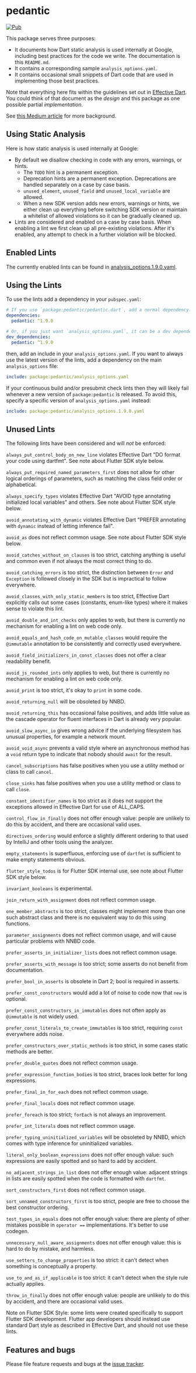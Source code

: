 # pedantic

[![Pub](https://img.shields.io/pub/v/pedantic.svg)](https://pub.dev/packages/pedantic)

This package serves three purposes:

 - It documents how Dart static analysis is used internally at Google,
   including best practices for the code we write. The documentation is
   this `README.md`.
 - It contains a corresponding sample `analysis_options.yaml`.
 - It contains occasional small snippets of Dart code that are used in
   implementing those best practices.

Note that everything here fits within the guidelines set out in
[Effective Dart](https://www.dartlang.org/guides/language/effective-dart).
You could think of that document as the _design_ and this package as one
possible partial _implementation_.

See
[this Medium article](https://medium.com/dartlang/pedantic-dart-1c7d365510de)
for more background.


## Using Static Analysis

Here is how static analysis is used internally at Google:

 - By default we disallow checking in code with any errors, warnings, or hints.
   - The `TODO` hint is a permanent exception.
   - Deprecation hints are a permanent exception. Deprecations are handled
     separately on a case by case basis.
   - `unused_element`, `unused_field` and `unused_local_variable` are allowed.
   - When a new SDK version adds new errors, warnings or hints, we either clean
     up everything before switching SDK version or maintain a whitelist of
     allowed violations so it can be gradually cleaned up.
 - Lints are considered and enabled on a case by case basis. When enabling a
   lint we first clean up all pre-existing violations. After it's enabled, any
   attempt to check in a further violation will be blocked.

## Enabled Lints

The currently enabled lints can be found in
[analysis_options.1.9.0.yaml](https://github.com/dart-lang/pedantic/blob/master/lib/analysis_options.1.9.0.yaml).

## Using the Lints

To use the lints add a dependency in your `pubspec.yaml`:

```yaml
# If you use `package:pedantic/pedantic.dart`, add a normal dependency.
dependencies:
  pedantic: ^1.9.0

# Or, if you just want `analysis_options.yaml`, it can be a dev dependency.
dev_dependencies:
  pedantic: ^1.9.0
```

then, add an include in your `analysis_options.yaml`. If you want to always
use the latest version of the lints, add a dependency on the main
`analysis_options` file:


```yaml
include: package:pedantic/analysis_options.yaml
```

If your continuous build and/or presubmit check lints then they will likely
fail whenever a new version of `package:pedantic` is released. To avoid this,
specify a specific version of `analysis_options.yaml` instead:

```yaml
include: package:pedantic/analysis_options.1.9.0.yaml
```

## Unused Lints

The following lints have been considered and will _not_ be enforced:

`always_put_control_body_on_new_line`
violates Effective Dart "DO format your code using dartfmt". See note about
Flutter SDK style below.

`always_put_required_named_parameters_first`
does not allow for other logical orderings of parameters, such as matching the
class field order or alphabetical.

`always_specify_types`
violates Effective Dart "AVOID type annotating initialized local variables"
and others. See note about Flutter SDK style below.

`avoid_annotating_with_dynamic`
violates Effective Dart "PREFER annotating with `dynamic` instead of letting
inference fail".

`avoid_as`
does not reflect common usage. See note about Flutter SDK style below.

`avoid_catches_without_on_clauses`
is too strict, catching anything is useful and common even if not always the
most correct thing to do.

`avoid_catching_errors`
is too strict, the distinction between `Error` and `Exception` is followed
closely in the SDK but is impractical to follow everywhere.

`avoid_classes_with_only_static_members`
is too strict, Effective Dart explicitly calls out some cases (constants,
enum-like types) where it makes sense to violate this lint.

`avoid_double_and_int_checks`
only applies to web, but there is currently no mechanism for enabling a lint
on web code only.

`avoid_equals_and_hash_code_on_mutable_classes`
would require the `@immutable` annotation to be consistently and correctly
used everywhere.

`avoid_field_initializers_in_const_classes`
does not offer a clear readability benefit.

`avoid_js_rounded_ints`
only applies to web, but there is currently no mechanism for enabling a lint
on web code only.

`avoid_print`
is too strict, it's okay to `print` in some code.

`avoid_returning_null`
will be obsoleted by NNBD.

`avoid_returning_this`
has occasional false positives, and adds little value as the cascade operator
for fluent interfaces in Dart is already very popular.

`avoid_slow_async_io`
gives wrong advice if the underlying filesystem has unusual properties, for
example a network mount.

`avoid_void_async`
prevents a valid style where an asynchronous method has a `void` return type
to indicate that nobody should `await` for the result.

`cancel_subscriptions`
has false positives when you use a utility method or class to call `cancel`.

`close_sinks`
has false positives when you use a utility method or class to call `close`.

`constant_identifier_names`
is too strict as it does not support the exceptions allowed in Effective Dart
for use of ALL_CAPS.

`control_flow_in_finally`
does not offer enough value: people are unlikely to do this by accident,
and there are occasional valid uses.

`directives_ordering`
would enforce a slightly different ordering to that used by IntelliJ and other
tools using the analyzer.

`empty_statements`
is superfluous, enforcing use of `dartfmt` is sufficient to make empty
 statements obvious.

`flutter_style_todos`
is for Flutter SDK internal use, see note about Flutter SDK style below.

`invariant_booleans`
is experimental.

`join_return_with_assignment`
does not reflect common usage.

`one_member_abstracts`
is too strict, classes might implement more than one such abstract class and
there is no equivalent way to do this using functions.

`parameter_assignments`
does not reflect common usage, and will cause particular problems with NNBD
code.

`prefer_asserts_in_initializer_lists`
does not reflect common usage.

`prefer_asserts_with_message`
is too strict; some asserts do not benefit from documentation.

`prefer_bool_in_asserts`
 is obsolete in Dart 2; bool is required in asserts.

`prefer_const_constructors`
would add a lot of noise to code now that `new` is optional.

`prefer_const_constructors_in_immutables`
does not often apply as `@immutable` is not widely used.

`prefer_const_literals_to_create_immutables`
is too strict, requiring `const` everywhere adds noise.

`prefer_constructors_over_static_methods`
is too strict, in some cases static methods are better.

`prefer_double_quotes`
does not reflect common usage.

`prefer_expression_function_bodies`
is too strict, braces look better for long expressions.

`prefer_final_in_for_each`
does not reflect common usage.

`prefer_final_locals`
does not reflect common usage.

`prefer_foreach`
is too strict; `forEach` is not always an improvement.

`prefer_int_literals`
does not reflect common usage.

`prefer_typing_uninitialized_variables`
will be obsoleted by NNBD, which comes with type inference for uninitialized
variables.

`literal_only_boolean_expressions`
does not offer enough value: such expressions are easily spotted and so hard
to add by accident.

`no_adjacent_strings_in_list`
does not offer enough value: adjacent strings in lists are easily spotted
when the code is formatted with `dartfmt`.

`sort_constructors_first`
does not reflect common usage.

`sort_unnamed_constructors_first`
is too strict, people are free to choose the best constructor ordering.

`test_types_in_equals`
does not offer enough value: there are plenty of other mistakes possible in
`operator ==` implementations. It's better to use codegen.

`unnecessary_null_aware_assignments`
does not offer enough value: this is hard to do by mistake, and harmless.

`use_setters_to_change_properties`
is too strict: it can't detect when something is conceptually a property.

`use_to_and_as_if_applicable`
is too strict: it can't detect when the style rule actually applies.

`throw_in_finally`
does not offer enough value: people are unlikely to do this by accident,
and there are occasional valid uses.

Note on Flutter SDK Style: some lints were created specifically to support
Flutter SDK development. Flutter app developers should instead use standard
Dart style as described in Effective Dart, and should not use these lints.

## Features and bugs

Please file feature requests and bugs at the [issue tracker][tracker].

[tracker]: https://github.com/dart-lang/pedantic/issues
